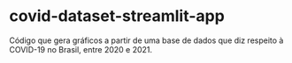 # covid-dataset-streamlit-app
 Código que gera gráficos a partir de uma base de dados que diz respeito à COVID-19 no Brasil, entre 2020 e 2021.
